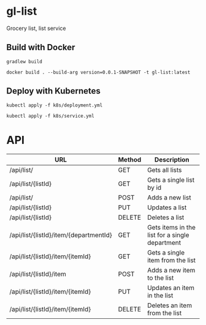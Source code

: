 # gl-list
Grocery list, list service

## Build with Docker

`gradlew build`

`docker build . --build-arg version=0.0.1-SNAPSHOT -t gl-list:latest`

## Deploy with Kubernetes

`kubectl apply -f k8s/deployment.yml`

`kubectl apply -f k8s/service.yml`

# API

| URL                                    | Method | Description                                    |
| -------------------------------------- | ------ | ---------------------------------------------- |
| /api/list/                             |GET     | Gets all lists                                 |
| /api/list/{listId}                     |GET     | Gets a single list by id                       |
| /api/list/                             |POST    | Adds a new list                                |
| /api/list/{listId}                     |PUT     | Updates a list                                 |
| /api/list/{listId}                     |DELETE  | Deletes a list                                 |
| /api/list/{listId}/item/{departmentId} |GET     | Gets items in the list for a single department |
| /api/list/{listId}/item/{itemId}       |GET     | Gets a single item from the list               |
| /api/list/{listId}/item                |POST    | Adds a new item to the list                    |
| /api/list/{listId}/item/{itemId}       |PUT     | Updates an item in the list                    |
| /api/list/{listId}/item/{itemId}       |DELETE  | Deletes an item from the list                  |